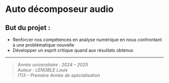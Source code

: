 # Auto décomposeur audio

## But du projet :

- Renforcer nos compétences en analyse numérique en nous confrontant à une problématique nouvelle
- Développer un esprit critique quand aux résultats obtenus

---

> *Année universitaire : 2024 – 2025*  
> *Auteur : LENOBLE Louis*  
> *ITI3 – Première Année de spécialisation*


